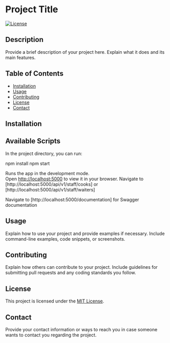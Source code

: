 # Project Title

[![License](https://img.shields.io/badge/license-MIT-blue.svg)](LICENSE)

## Description

Provide a brief description of your project here. Explain what it does and its main features.

## Table of Contents

- [Installation](#installation)
- [Usage](#usage)
- [Contributing](#contributing)
- [License](#license)
- [Contact](#contact)

## Installation

## Available Scripts

In the project directory, you can run:

npm install
npm start

Runs the app in the development mode.\
Open [http://localhost:5000](http://localhost:5000) to view it in your browser.
Navigate to [http://localhost:5000/api/v1/staff/cooks] or [http://localhost:5000/api/v1/staff/waiters]

Navigate to [http://localhost:5000/documentation] for Swagger documentation

## Usage

Explain how to use your project and provide examples if necessary. Include command-line examples, code snippets, or screenshots.

## Contributing

Explain how others can contribute to your project. Include guidelines for submitting pull requests and any coding standards you follow.

## License

This project is licensed under the [MIT License](LICENSE).

## Contact

Provide your contact information or ways to reach you in case someone wants to contact you regarding the project.